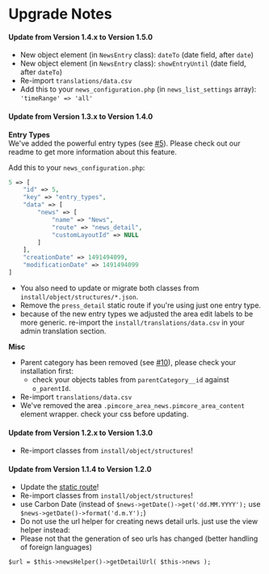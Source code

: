 # Upgrade Notes

#### Update from Version 1.4.x to Version 1.5.0
- New object element (in `NewsEntry` class): `dateTo` (date field, after `date`)
- New object element (in `NewsEntry` class): `showEntryUntil` (date field, after `dateTo`)
- Re-import `translations/data.csv`
- Add this to your `news_configuration.php` (in `news_list_settings` array): `'timeRange' => 'all'`

#### Update from Version 1.3.x to Version 1.4.0

**Entry Types**  
We've added the powerful entry types (see [#5](https://github.com/dachcom-digital/pimcore-news/issues/5)). Please check out our readme to get more information about this feature.

Add this to your `news_configuration.php`:
```php
5 => [
    "id" => 5,
    "key" => "entry_types",
    "data" => [
        "news" => [
            "name" => "News",
            "route" => "news_detail",
            "customLayoutId" => NULL
        ]
    ],
    "creationDate" => 1491494099,
    "modificationDate" => 1491494099
]
```
- You also need to update or migrate both classes from `install/object/structures/*.json`.
- Remove the `press_detail` static route if you're using just one entry type.
- because of the new entry types we adjusted the area edit labels to be more generic. re-import the `install/translations/data.csv` in your admin translation section.

**Misc**  
- Parent category has been removed (see [#10](https://github.com/dachcom-digital/pimcore-news/issues/10)), please check your installation first:
    - check your objects tables from `parentCategory__id` against `o_parentId`.
- Re-import `translations/data.csv`
- We've removed the area `.pimcore_area_news.pimcore_area_content` element wrapper. check your css before updating.

#### Update from Version 1.2.x to Version 1.3.0
- Re-import classes from `install/object/structures`!

#### Update from Version 1.1.4 to Version 1.2.0
- Update the [static route](install/staticroutes.xml)!
- Re-import classes from `install/object/structures`!
- use Carbon Date (instead of `$news->getDate()->get('dd.MM.YYYY');` use `$news->getDate()->format('d.m.Y');`)
- Do not use the url helper for creating news detail urls. just use the view helper instead:
- Please not that the generation of seo urls has changed (better handling of foreign languages)

```
$url = $this->newsHelper()->getDetailUrl( $this->news );
```
